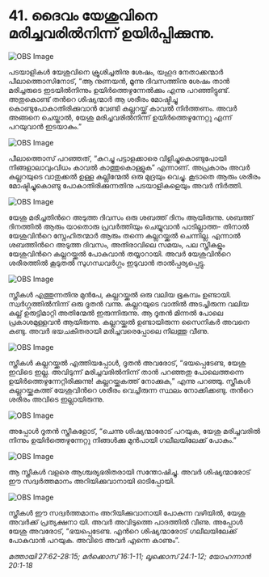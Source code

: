 # 41.  ദൈവം യേശുവിനെ മരിച്ചവരില്‍നിന്ന് ഉയിര്‍പ്പിക്കുന്നു.

![OBS Image](https://cdn.door43.org/obs/jpg/360px/obs-en-41-01.jpg)

പടയാളികള്‍ യേശുവിനെ ക്രൂശിച്ചതിനു ശേഷം, യഹൂദ നേതാക്കന്മാര്‍ പീലാത്തൊസിനോട്, “ആ നുണയന്‍, മൂന്നു ദിവസത്തിനു ശേഷം താന്‍ മരിച്ചരുടെ ഇടയില്‍നിന്നും ഉയിര്‍ത്തെഴുന്നേല്‍ക്കും എന്നു പറഞ്ഞിട്ടുണ്ട്. അതുകൊണ്ട് തന്‍റെ ശിഷ്യന്മാര്‍ ആ ശരീരം മോഷ്ടിച്ചു കൊണ്ടുപോകാതിരിക്കുവാന്‍ വേണ്ടി കല്ലറയ്ക്ക് കാവല്‍ നിര്‍ത്തണം. അവര്‍ അങ്ങനെ ചെയ്താല്‍, യേശു മരിച്ചവരില്‍നിന്ന് ഉയിര്‍ത്തെഴുന്നേറ്റു എന്ന് പറയുവാന്‍ ഇടയാകും.”   

![OBS Image](https://cdn.door43.org/obs/jpg/360px/obs-en-41-02.jpg)

പീലാത്തൊസ് പറഞ്ഞത്, “കുറച്ചു പട്ടാളക്കാരെ വിളിച്ചുകൊണ്ടുപോയി നിങ്ങളാലാവുംവിധം കാവല്‍ കാത്തുകൊള്ളുക” എന്നാണ്. അപ്രകാരം അവര്‍ കല്ലറയുടെ വാതുക്കല്‍ ഉള്ള കല്ലിന്മേല്‍ ഒരു മുദ്രയും വെച്ചു. കൂടാതെ ആരും ശരീരം മോഷ്ടിച്ചുകൊണ്ടു പോകാതിരിക്കുന്നതിനു പടയാളികളെയും അവര്‍ നിര്‍ത്തി.

![OBS Image](https://cdn.door43.org/obs/jpg/360px/obs-en-41-03.jpg)

യേശു മരിച്ചതിന്‍റെ അടുത്ത ദിവസം ഒരു ശബത്ത് ദിനം ആയിരുന്നു. ശബത്ത് ദിനത്തില്‍ ആരും യാതൊരു പ്രവര്‍ത്തിയും ചെയ്യുവാന്‍ പാടില്ലാത്ത- തിനാല്‍ യേശുവിന്‍റെ സ്നേഹിതന്മാര്‍  ആരും തന്നെ കല്ലറയ്ക്കല്‍ ചെന്നില്ല. എന്നാല്‍ ശബത്തിന്‍റെ അടുത്ത ദിവസം, അതിരാവിലെ സമയം, പല സ്ത്രീകളും യേശുവിന്‍റെ കല്ലറയ്ക്കല്‍ പോകുവാന്‍ തയ്യാറായി. അവര്‍ യേശുവിന്‍റെ ശരീരത്തില്‍ കൂടുതല്‍ സുഗന്ധവര്‍ഗ്ഗം ഇടുവാന്‍ താല്‍പ്പര്യപ്പെട്ടു. 

![OBS Image](https://cdn.door43.org/obs/jpg/360px/obs-en-41-04.jpg)

സ്ത്രീകള്‍ എത്തുന്നതിനു മുന്‍പേ, കല്ലറയ്ക്കല്‍ ഒരു വലിയ ഭൂകമ്പം ഉണ്ടായി. സ്വര്‍ഗ്ഗത്തില്‍നിന്ന് ഒരു ദൂതന്‍ വന്നു. കല്ലറയുടെ വാതില്‍ അടച്ചിരുന്ന  വലിയ കല്ല്‌ ഉരുട്ടിമാറ്റി അതിന്മേല്‍ ഇരുന്നിരുന്നു. ആ ദൂതന്‍ മിന്നല്‍ പോലെ പ്രകാശമുള്ളവന്‍ ആയിരുന്നു. കല്ലറയ്ക്കല്‍ ഉണ്ടായിരുന്ന സൈനികര്‍ അവനെ കണ്ടു. അവര്‍ ഭയചകിതരായി മരിച്ചവരെപ്പോലെ നിലത്തു വീണു. 

![OBS Image](https://cdn.door43.org/obs/jpg/360px/obs-en-41-05.jpg)

സ്ത്രീകള്‍ കല്ലറയ്ക്കല്‍ എത്തിയപ്പോള്‍, ദൂതന്‍ അവരോട്, “ഭയപ്പെടേണ്ട, യേശു ഇവിടെ ഇല്ല. അവിടുന്ന് മരിച്ചവരില്‍നിന്ന് താന്‍ പറഞ്ഞതു പോലെത്തന്നെ ഉയിര്‍ത്തെഴുന്നേറ്റിരിക്കുന്നു! കല്ലറയ്ക്കകത്ത്  നോക്കുക,” എന്നു പറഞ്ഞു. സ്ത്രീകള്‍ കല്ലറയ്ക്കകത്ത് യേശുവിന്‍റെ ശരീരം വെച്ചിരുന്ന സ്ഥലം നോക്കിക്കണ്ടു. തന്‍റെ ശരീരം അവിടെ ഇല്ലായിരുന്നു.

![OBS Image](https://cdn.door43.org/obs/jpg/360px/obs-en-41-06.jpg)

അപ്പോള്‍ ദൂതന്‍ സ്ത്രീകളോട്, “ചെന്നു ശിഷ്യന്മാരോട് പറയുക, യേശു മരിച്ചവരില്‍ നിന്നും ഉയിര്‍ത്തെഴുന്നേറ്റു നിങ്ങള്‍ക്കു മുന്‍പായി ഗലീലയിലേക്ക് പോകും.” 

![OBS Image](https://cdn.door43.org/obs/jpg/360px/obs-en-41-07.jpg)

ആ സ്ത്രീകള്‍ വളരെ ആശ്ചര്യഭരിതരായി സന്തോഷിച്ചു. അവര്‍ ശിഷ്യന്മാരോട് ഈ സദ്വര്‍ത്തമാനം അറിയിക്കുവാനായി ഓടിപ്പോയി.   

![OBS Image](https://cdn.door43.org/obs/jpg/360px/obs-en-41-08.jpg)

സ്ത്രീകള്‍ ഈ സദ്വര്‍ത്തമാനം അറിയിക്കുവാനായി പോകുന്ന വഴിയില്‍, യേശു അവര്‍ക്ക് പ്രത്യക്ഷനാ യി. അവര്‍ അവിടുത്തെ പാദത്തില്‍ വീണു. അപ്പോള്‍ യേശു അവരോട്, “ഭയപ്പെടേണ്ട. എന്‍റെ ശിഷ്യന്മാരോട് ഗലീലയിലേക്ക് പോകുവാന്‍ പറയുക. അവിടെ അവര്‍ എന്നെ കാണും”. 

_മത്തായി 27:62-28:15; മര്‍ക്കൊസ് 16:1-11; ലൂക്കൊസ് 24:1-12; യോഹന്നാന്‍ 20:1-18_
